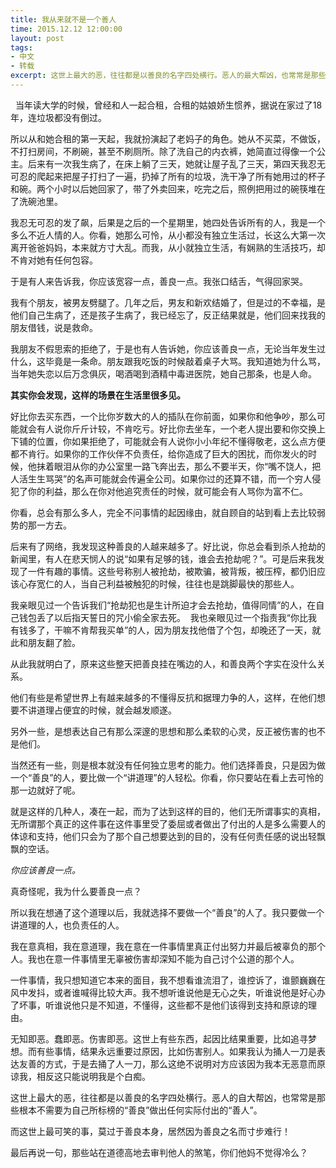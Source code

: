 ```yaml
---
title: 我从来就不是一个善人
time: 2015.12.12 12:00:00
layout: post
tags:
- 中文
- 转载
excerpt: 这世上最大的恶，往往都是以善良的名字四处横行。恶人的最大帮凶，也常常是那些根本不需要为自己所标榜的“善良”做出任何实际付出的“善人”。而这世上最可笑的事，莫过于善良本身，居然因为善良之名而寸步难行！
---
```

 
当年读大学的时候，曾经和人一起合租，合租的姑娘娇生惯养，据说在家过了18年，连垃圾都没有倒过。 

所以从和她合租的第一天起，我就扮演起了老妈子的角色。她从不买菜，不做饭，不打扫房间，不刷碗，甚至不刷厕所。除了洗自己的内衣裤，她简直过得像一个公主。后来有一次我生病了，在床上躺了三天，她就让屋子乱了三天，第四天我忍无可忍的爬起来把屋子打扫了一遍，扔掉了所有的垃圾，洗干净了所有她用过的杯子和碗。两个小时以后她回家了，带了外卖回来，吃完之后，照例把用过的碗筷堆在了洗碗池里。

我忍无可忍的发了飙，后果是之后的一个星期里，她四处告诉所有的人，我是一个多么不近人情的人。你看，她那么可怜，从小都没有独立生活过，长这么大第一次离开爸爸妈妈，本来就方寸大乱。而我，从小就独立生活，有娴熟的生活技巧，却不肯对她有任何包容。 

于是有人来告诉我，你应该宽容一点，善良一点。我张口结舌，气得回家哭。 

我有个朋友，被男友劈腿了。几年之后，男友和新欢结婚了，但是过的不幸福，是他们自己生病了，还是孩子生病了，我已经忘了，反正结果就是，他们回来找我的朋友借钱，说是救命。 

我朋友不假思索的拒绝了，于是也有人告诉她，你应该善良一点，无论当年发生过什么，这毕竟是一条命。朋友跟我吃饭的时候敲着桌子大骂。我知道她为什么骂，当年她失恋以后万念俱灰，喝酒喝到酒精中毒进医院，她自己那条，也是人命。 

**其实你会发现，这样的场景在生活里很多见。**

好比你去买东西，一个比你岁数大的人的插队在你前面，如果你和他争吵，那么可能就会有人说你斤斤计较，不肯吃亏。好比你去坐车，一个老人提出要和你交换上下铺的位置，你如果拒绝了，可能就会有人说你小小年纪不懂得敬老，这么点方便都不肯行。如果你的工作伙伴不负责任，给你造成了巨大的困扰，而你发火的时候，他抹着眼泪从你的办公室里一路飞奔出去，那么不要半天，你“嘴不饶人，把人活生生骂哭”的名声可能就会传遍全公司。如果你过的还算不错，而一个穷人侵犯了你的利益，那么在你对他追究责任的时候，就可能会有人骂你为富不仁。

你看，总会有那么多人，完全不问事情的起因缘由，就自顾自的站到看上去比较弱势的那一方去。 

后来有了网络，我发现这种善良的人越来越多了。好比说，你总会看到杀人抢劫的新闻里，有人在悲天悯人的说“如果有足够的钱，谁会去抢劫呢？”。可是后来我发现了一件有趣的事情。这些号称别人被抢劫，被欺骗，被背叛，被压榨，都仍旧应该心存宽仁的人，当自己利益被触犯的时候，往往也是跳脚最快的那些人。 

我亲眼见过一个告诉我们“抢劫犯也是生计所迫才会去抢劫，值得同情”的人，在自己钱包丢了以后指天誓日的咒小偷全家去死。 
我也亲眼见过一个指责我“你比我有钱多了，干嘛不肯帮我买单”的人，因为朋友找他借了个包，却晚还了一天，就此和朋友翻了脸。 

从此我就明白了，原来这些整天把善良挂在嘴边的人，和善良两个字实在没什么关系。 

他们有些是希望世界上有越来越多的不懂得反抗和据理力争的人，这样，在他们想要不讲道理占便宜的时候，就会越发顺遂。 

另外一些，是想表达自己有那么深邃的思想和那么柔软的心灵，反正被伤害的也不是他们。 

当然还有一些，则是根本就没有任何独立思考的能力。他们选择善良，只是因为做一个“善良”的人，要比做一个“讲道理”的人轻松。你看，你只要站在看上去可怜的那一边就好了呢。

就是这样的几种人，凑在一起，而为了达到这样的目的，他们无所谓事实的真相，无所谓那个真正的这件事在这件事里受了委屈或者做出了付出的人是多么需要人的体谅和支持，他们只会为了那个自己想要达到的目的，没有任何责任感的说出轻飘飘的空话。 

*你应该善良一点。*

真奇怪呢，我为什么要善良一点？ 

所以我在想通了这个道理以后，我就选择不要做一个“善良”的人了。我只要做一个讲道理的人，也负责任的人。 

我在意真相，我在意道理，我在意在一件事情里真正付出努力并最后被辜负的那个人。我也在意一件事情里无辜被伤害却深知不能为自己讨个公道的那个人。 

一件事情，我只想知道它本来的面目，我不想看谁流泪了，谁控诉了，谁颤巍巍在风中发抖，或者谁喊得比较大声。我不想听谁说他是无心之失，听谁说他是好心办了坏事，听谁说他只是不知道，不懂得，这些都不是他们该得到支持和原谅的理由。 

无知即恶。蠢即恶。伤害即恶。这世上有些东西，起因比结果重要，比如追寻梦想。而有些事情，结果永远重要过原因，比如伤害别人。如果我认为捅人一刀是表达友善的方式，于是去捅了人一刀，那么这绝不说明对方应该因为我本无恶意而原谅我，相反这只能说明我是个白痴。 

这世上最大的恶，往往都是以善良的名字四处横行。恶人的自大帮凶，也常常是那些根本不需要为自己所标榜的“善良”做出任何实际付出的“善人”。

而这世上最可笑的事，莫过于善良本身，居然因为善良之名而寸步难行！

最后再说一句，那些站在道德高地去审判他人的煞笔，你们他妈不觉得冷么？







